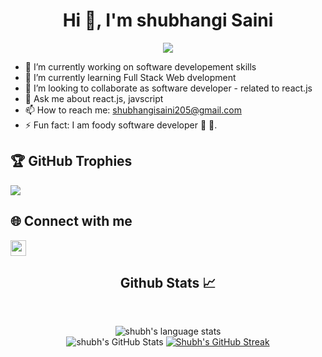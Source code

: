 <h1 align="center">Hi 👋, I'm shubhangi Saini</h1>

<div align="center">
 <img src="https://readme-typing-svg.herokuapp.com?font=Crimson+Text&pause=1000&color=29F742&background=9FFF3A00&center=true&vCenter=true&width=435&lines=FULL+STACK+WEB+DEVELOPER;MERN+DEVELOPER;QUICK+LEARNER"/>
 </div>


 - 🔭 I’m currently working on software developement skills
- 🌱 I’m currently learning Full Stack Web dvelopment
- 👯 I’m looking to collaborate as software developer - related to react.js
- 💬 Ask me about react.js, javscript
- 📫 How to reach me: shubhangisaini205@gmail.com
- ⚡ Fun fact: I am foody software developer 🍕 🍔.
 

## 🏆 GitHub Trophies
![](https://github-profile-trophy.vercel.app/?username=Shubhangisaini205&theme=radical&no-frame=false&no-bg=true&margin-w=4)




## 🌐 Connect with me 
<a href="https://www.linkedin.com/in/shubhangi-saini/">
<img height="25" src="https://img.shields.io/badge/LinkedIn-0077B5?style=for-the-badge&logo=linkedin&logoColor=white">
</a> 


<div align="center">
<h2>Github Stats 📈</h2>
  <br />
  
![shubh's language stats](https://github-readme-stats-qx8s.vercel.app/api/top-langs/?username=Shubhangisaini205&theme=vision-friendly-dark&hide_border=true&include_all_commits=true&count_private=true&layout=compact)
  <br/>
![shubh's GitHub Stats](https://github-readme-stats-qx8s.vercel.app/api?username=Shubhangisaini205&count_private=true&show_icons=true&theme=vision-friendly-dark&hide_border=true)
 [![Shubh's GitHub Streak](https://github-readme-streak-stats.herokuapp.com?user=Shubhangisaini205&theme=vision-friendly-dark&border_radius=4.8&date_format=M%20j%5B%2C%20Y%5D)](https://git.io/streak-stats)
<br/>


<br/>

</div>
